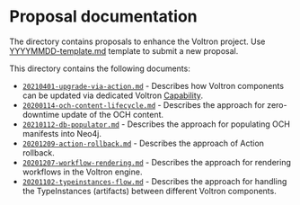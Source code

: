 # Proposal documentation

The directory contains proposals to enhance the Voltron project. Use [YYYYMMDD-template.md](./YYYYMMDD-template.md) template to submit a new proposal. 

This directory contains the following documents:

- [`20210401-upgrade-via-action.md`](20210401-upgrade-via-action.md) - Describes how Voltron components can be updated via dedicated Voltron [Capability](../terminology.md#capability).
- [`20200114-och-content-lifecycle.md`](20210114-och-content-lifecycle.md) - Describes the approach for zero-downtime update of the OCH content.
- [`20210112-db-populator.md`](20210112-db-populator.md) - Describes the approach for populating OCH manifests into Neo4j.
- [`20201209-action-rollback.md`](20201209-action-rollback.md) - Describes the approach of Action rollback.
- [`20201207-workflow-rendering.md`](20201207-workflow-rendering.md) - Describes the approach for rendering workflows in the Voltron engine.
- [`20201102-typeinstances-flow.md`](20201102-typeinstances-flow.md) - Describes the approach for handling the TypeInstances (artifacts) between different Voltron components.

